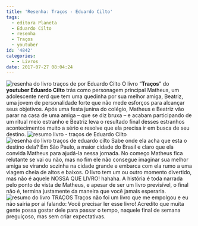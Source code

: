 ```yaml
---
title: 'Resenha: Traços - Eduardo Cilto'
tags:
  - editora Planeta
  - Eduardo Cilto
  - resenha
  - Traços
  - youtuber
id: '4842'
categories:
  - - Livros
date: 2017-07-27 08:04:24
---
```


![resenha do livro traços de por Eduardo Cilto](/wp-content/uploads/2017/07/capa-livro-traços-de-por-Eduardo-Cilto.jpg) O livro “**Traços**” do **youtuber Eduardo Cilto** trás como personagem principal Matheus, um adolescente nerd que tem uma quedinha por sua melhor amiga, Beatriz, uma jovem de personalidade forte que não mede esforços para alcançar seus objetivos. Após uma festa junina do colégio, Matheus e Beatriz vão parar na casa de uma amiga – que se diz bruxa – e acabam participando de um ritual meio estranho e Beatriz leva o resultado final desses estranhos acontecimentos muito a sério e resolve que ela precisa ir em busca de seu destino. ![resumo livro - traços de Eduardo Cilto](/wp-content/uploads/2017/07/páginas-do-livro-traços-de-eduardo-cilto.jpg) ![resenha do livro traços de eduardo cilto](/wp-content/uploads/2017/07/contra-capa-do-livro-traços.jpg) Sabe onde ela acha que esta o destino dela? Em São Paulo, a maior cidade do Brasil e claro que ela convida Matheus para ajudá-la nessa jornada. No começo Matheus fica relutante se vai ou não, mas no fim ele não consegue imaginar sua melhor amiga se virando sozinha na cidade grande e embarca com ela rumo a uma viagem cheia de altos e baixos. O livro tem um ou outro momento divertido, mas não é aquele NOSSA QUE LIVRO! hahaha. A história é toda narrada pelo ponto de vista de Matheus, e apesar de ser um livro previsível, o final não é, termina justamente da maneira que você jamais esperaria. ![resumo do livro TRAÇOS](/wp-content/uploads/2017/07/resenha-do-livro-traços-de-eduardo-cilto.jpg) Traços não foi um livro que me empolgou e eu não sairia por ai falando: Você precisar ler esse livro! Acredito que muita gente possa gostar dele para passar o tempo, naquele final de semana preguiçoso, mas sem criar expectativas.
